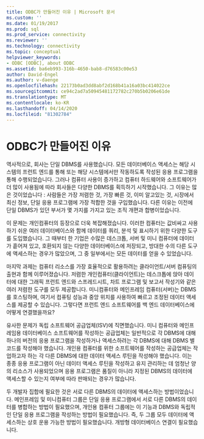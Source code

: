 ```yaml
---
title: ODBC가 만들어진 이유 | Microsoft 문서
ms.custom: ''
ms.date: 01/19/2017
ms.prod: sql
ms.prod_service: connectivity
ms.reviewer: ''
ms.technology: connectivity
ms.topic: conceptual
helpviewer_keywords:
- ODBC [ODBC], about ODBC
ms.assetid: ba6eb993-316b-4650-bab8-d76583c00e53
author: David-Engel
ms.author: v-daenge
ms.openlocfilehash: 22173b0ad3dd8abf2d168b41a16a03bc414022ce
ms.sourcegitcommit: ce94c2ad7a50945481172782c270b5b0206e61de
ms.translationtype: MT
ms.contentlocale: ko-KR
ms.lasthandoff: 04/14/2020
ms.locfileid: "81302784"
---
```

# <a name="why-was-odbc-created"></a>ODBC가 만들어진 이유
역사적으로, 회사는 단일 DBMS를 사용했습니다. 모든 데이터베이스 액세스는 해당 시스템의 프런트 엔드를 통해 또는 해당 시스템에서만 작동하도록 작성된 응용 프로그램을 통해 수행되었습니다. 그러나 컴퓨터 사용이 증가하고 컴퓨터 하드웨어와 소프트웨어가 더 많이 사용됨에 따라 회사들은 다양한 DBMS를 획득하기 시작했습니다. 그 이유는 많은 것이었습니다 : 사람들은 가장 저렴한 것, 가장 빠른 것, 이미 알고있는 것, 시장에서 최신 정보, 단일 응용 프로그램에 가장 적합한 것을 구입했습니다. 다른 이유는 이전에 단일 DBMS가 있던 부서가 몇 가지를 가지고 있는 조직 개편과 합병이었습니다.  
  
 이 문제는 개인컴퓨터의 등장으로 더욱 복잡해졌습니다. 이러한 컴퓨터는 값비싸고 사용하기 쉬운 여러 데이터베이스와 함께 데이터를 쿼리, 분석 및 표시하기 위한 다양한 도구를 도입했습니다. 그 때부터 한 기업은 수많은 데스크톱, 서버 및 미니 컴퓨터에 데이터가 흩어져 있고, 호환되지 않는 다양한 데이터베이스에 저장되고, 방대한 수의 다른 도구에 액세스하는 경우가 많았으며, 그 중 일부에서는 모든 데이터를 얻을 수 있었습니다.  
  
 마지막 과제는 컴퓨터 리소스를 가장 효율적으로 활용하려는 클라이언트/서버 컴퓨팅의 출현과 함께 이루어졌습니다. 저렴한 개인컴퓨터(클라이언트)는 데스크톱에 앉아 데이터에 대한 그래픽 프런트 엔드와 스프레드시트, 차트 프로그램 및 보고서 작성기와 같은 여러 저렴한 도구를 모두 제공합니다. 미니컴퓨터와 메인프레임 컴퓨터(서버)는 DBMS를 호스팅하며, 여기서 컴퓨팅 성능과 중앙 위치를 사용하여 빠르고 조정된 데이터 액세스를 제공할 수 있습니다. 그렇다면 프런트 엔드 소프트웨어를 백 엔드 데이터베이스에 어떻게 연결했을까요?  
  
 유사한 문제가 독립 소프트웨어 공급업체(ISV)에 직면했습니다. 미니 컴퓨터와 메인프레임용 데이터베이스 소프트웨어를 작성하는 공급업체는 일반적으로 각 DBMS에 대해 하나의 버전의 응용 프로그램을 작성하거나 액세스하려는 각 DBMS에 대해 DBMS 별 코드를 작성해야 했습니다. 개인용 컴퓨터를 위한 소프트웨어를 작성하는 공급업체는 작업하고자 하는 각 다른 DBMS에 대한 데이터 액세스 루틴을 작성해야 했습니다. 이는 종종 응용 프로그램이 아닌 데이터 액세스 루틴을 작성하고 유지 관리하는 데 엄청난 양의 리소스가 사용되었으며 응용 프로그램은 품질이 아니라 지정된 DBMS의 데이터에 액세스할 수 있는지 여부에 따라 판매되는 경우가 많습니다.  
  
 두 개발자 집합에 필요한 것은 서로 다른 DBMS의 데이터에 액세스하는 방법이었습니다. 메인프레임 및 미니컴퓨터 그룹은 단일 응용 프로그램에서 서로 다른 DBMS의 데이터를 병합하는 방법이 필요했으며, 개인용 컴퓨터 그룹에는 이 기능과 DBMS와 독립적인 단일 응용 프로그램을 작성하는 방법이 필요했습니다. 즉, 두 그룹 모두 데이터에 액세스하는 상호 운용 가능한 방법이 필요했습니다. 개방형 데이터베이스 연결이 필요했습니다.
